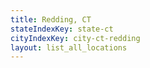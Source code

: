 ```yaml
---
title: Redding, CT
stateIndexKey: state-ct
cityIndexKey: city-ct-redding
layout: list_all_locations
---
```

